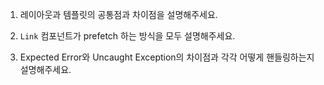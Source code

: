 1. 레이아웃과 템플릿의 공통점과 차이점을 설명해주세요.

2. `Link` 컴포넌트가 prefetch 하는 방식을 모두 설명해주세요.

3. Expected Error와 Uncaught Exception의 차이점과 각각 어떻게 핸들링하는지 설명해주세요.
